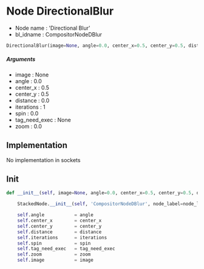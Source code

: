 # Node DirectionalBlur

- Node name : 'Directional Blur'
- bl_idname : CompositorNodeDBlur


``` python
DirectionalBlur(image=None, angle=0.0, center_x=0.5, center_y=0.5, distance=0.0, iterations=1, spin=0.0, tag_need_exec=None, zoom=0.0, node_label=None, node_color=None)
```
##### Arguments

- image : None
- angle : 0.0
- center_x : 0.5
- center_y : 0.5
- distance : 0.0
- iterations : 1
- spin : 0.0
- tag_need_exec : None
- zoom : 0.0

## Implementation

No implementation in sockets

## Init

``` python
def __init__(self, image=None, angle=0.0, center_x=0.5, center_y=0.5, distance=0.0, iterations=1, spin=0.0, tag_need_exec=None, zoom=0.0, node_label=None, node_color=None):

    StackedNode.__init__(self, 'CompositorNodeDBlur', node_label=node_label, node_color=node_color)

    self.angle           = angle
    self.center_x        = center_x
    self.center_y        = center_y
    self.distance        = distance
    self.iterations      = iterations
    self.spin            = spin
    self.tag_need_exec   = tag_need_exec
    self.zoom            = zoom
    self.image           = image
```

